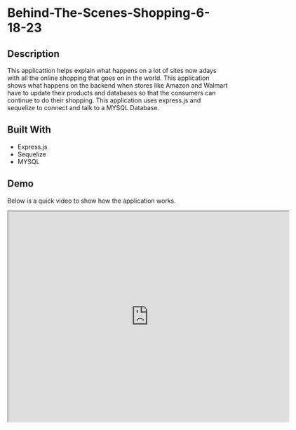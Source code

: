 # Behind-The-Scenes-Shopping-6-18-23

## Description
This applicattion helps explain what happens on a lot of sites now adays with all the online shopping that goes on in the world. This application shows what happens on the backend when stores like Amazon and Walmart have to update their products and databases so that the consumers can continue to do their shopping. This application uses express.js and sequelize to connect and talk to a MYSQL Database.

## Built With
- Express.js
- Sequelize
- MYSQL

## Demo
Below is a quick video to show how the application works.

<iframe src="https://drive.google.com/file/d/1cEDnnECYLlMzToPlqKBkgZ2dEn9sI7Tq/view" width="640" height="480"></iframe>

